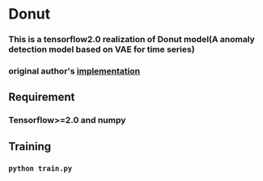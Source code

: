 # Donut
### This is a tensorflow2.0 realization of Donut model(A anomaly detection model based on VAE for time series) 
### original author's [implementation](https://github.com/NetManAIOps/donut)
## Requirement
### Tensorflow>=2.0 and numpy
## Training
### `python train.py`
